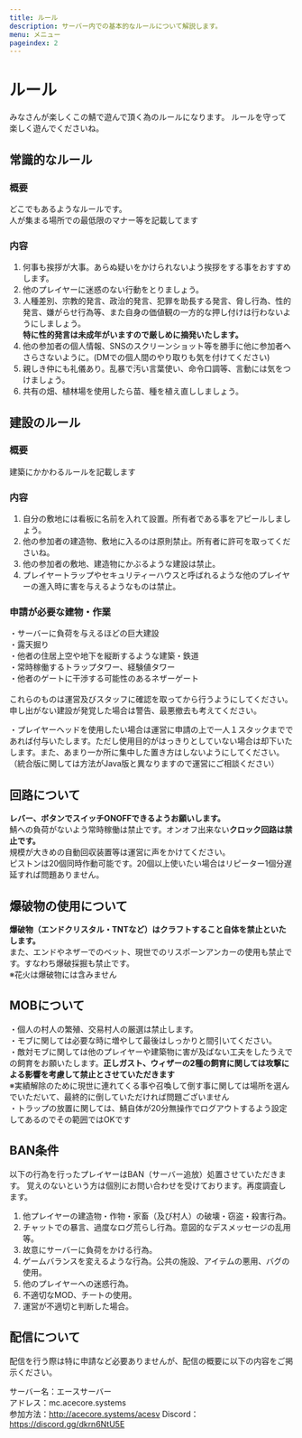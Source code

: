 ```yaml
---
title: ルール
description: サーバー内での基本的なルールについて解説します。
menu: メニュー
pageindex: 2
---
```

# ルール

みなさんが楽しくこの鯖で遊んで頂く為のルールになります。
ルールを守って楽しく遊んでくださいね。

## 常識的なルール

### 概要

どこでもあるようなルールです。\
人が集まる場所での最低限のマナー等を記載してます

### 内容

1. 何事も挨拶が大事。あらぬ疑いをかけられないよう挨拶をする事をおすすめします。
2. 他のプレイヤーに迷惑のない行動をとりましょう。
3. 人種差別、宗教的発言、政治的発言、犯罪を助長する発言、脅し行為、性的発言、嫌がらせ行為等、また自身の価値観の一方的な押し付けは行わないようにしましょう。\
   **特に性的発言は未成年がいますので厳しめに摘発いたします。**
4. 他の参加者の個人情報、SNSのスクリーンショット等を勝手に他に参加者へさらさないように。(DMでの個人間のやり取りも気を付けてください)
5. 親しき仲にも礼儀あり。乱暴で汚い言葉使い、命令口調等、言動には気をつけましょう。
6. 共有の畑、植林場を使用したら苗、種を植え直ししましょう。

## 建設のルール

### 概要

建築にかかわるルールを記載します

### 内容

1. 自分の敷地には看板に名前を入れて設置。所有者である事をアピールしましょう。
2. 他の参加者の建造物、敷地に入るのは原則禁止。所有者に許可を取ってくださいね。
3. 他の参加者の敷地、建造物にかぶるような建設は禁止。
4. プレイヤートラップやセキュリティーハウスと呼ばれるような他のプレイヤーの進入時に害を与えるようなものは禁止。

### 申請が必要な建物・作業

・サーバーに負荷を与えるほどの巨大建設\
・露天掘り\
・他者の住居上空や地下を縦断するような建築・鉄道\
・常時稼働するトラップタワー、経験値タワー\
・他者のゲートに干渉する可能性のあるネザーゲート\
\
これらのものは運営及びスタッフに確認を取ってから行うようにしてください。
申し出がない建設が発覚した場合は警告、最悪撤去も考えてください。

・プレイヤーヘッドを使用したい場合は運営に申請の上で一人１スタックまでであれば付与いたします。ただし使用目的がはっきりとしていない場合は却下いたします。また、あまり一か所に集中した置き方はしないようにしてください。\
（統合版に関しては方法がJava版と異なりますので運営にご相談ください）

## 回路について

**レバー、ボタンでスイッチONOFFできるようお願いします。**\
鯖への負荷がないよう常時稼働は禁止です。オンオフ出来ない**クロック回路は禁止です。**\
規模が大きめの自動回収装置等は運営に声をかけてください。\
ピストンは20個同時作動可能です。20個以上使いたい場合はリピーター1個分遅延すれば問題ありません。

## 爆破物の使用について

**爆破物（エンドクリスタル・TNTなど）はクラフトすること自体を禁止といたします。**\
また、エンドやネザーでのベット、現世でのリスポーンアンカーの使用も禁止です。すなわち爆破採掘も禁止です。\
※花火は爆破物には含みません

## MOBについて

・個人の村人の繁殖、交易村人の厳選は禁止します。\
・モブに関しては必要な時に増やして最後はしっかりと間引いてください。\
・敵対モブに関しては他のプレイヤーや建築物に害が及ばない工夫をしたうえでの飼育をお願いたします。**正しガスト、ウィザーの2種の飼育に関しては攻撃による影響を考慮して禁止とさせていただきます**\
※実績解除のために現世に連れてくる事や召喚して倒す事に関しては場所を選んでいただいて、最終的に倒していただければ問題ございません\
・トラップの放置に関しては、鯖自体が20分無操作でログアウトするよう設定してあるのでその範囲ではOKです

## BAN条件

以下の行為を行ったプレイヤーはBAN（サーバー追放）処置させていただきます。
覚えのないという方は個別にお問い合わせを受けております。再度調査します。

1. 他プレイヤーの建造物・作物・家畜（及び村人）の破壊・窃盗・殺害行為。
2. チャットでの暴言、過度なログ荒らし行為。意図的なデスメッセージの乱用等。
3. 故意にサーバーに負荷をかける行為。
4. ゲームバランスを変えるような行為。公共の施設、アイテムの悪用、バグの使用。
5. 他のプレイヤーへの迷惑行為。
6. 不適切なMOD、チートの使用。
7. 運営が不適切と判断した場合。

## 配信について

配信を行う際は特に申請など必要ありませんが、配信の概要に以下の内容をご掲示ください。

サーバー名：エースサーバー\
アドレス：mc.acecore.systems\
参加方法：http://acecore.systems/acesv
Discord：https://discord.gg/dkrn6NtU5E